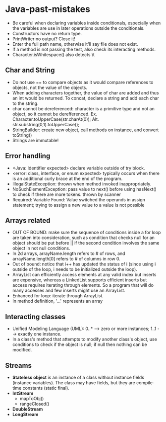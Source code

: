 # Java-past-mistakes

- Be careful when declaring variables inside conditionals, especially when the variables are use in later operations outside the conditionals.
- Constructors have no return type.
- PrintWriter no output? Close it!
- Enter the full path name, otherwise it'll say file does not exist.
- If a method is not passing the test, also check its interacting methods.
- Character.isWhitespace() also detects \t 

## Char and String
- Do not use == to compare objects as it would compare references to objects, not the value of the objects.
- When adding characters together, the value of char are added and thus an int would be returned. To concat, declare a string and add each char to the string.
- char cannot be dereferenced: character is a primitive type and not an object, so it cannot be derefferenced.
  Ex. Character.toUpperCase(str.charAt(0)); 
  Alt. str.substring(0,1).toUpperCase();
- StringBuilder: create new object, call methods on instance, and convert toString()
- Strings are immutable!

## Error handling
- <Java: Identifier expected> declare variable outside of try block.
- <error: class, interface, or enum expected> typically occurs when there is an additional curly brace at the end of the program.
- IllegalStateException: thrown when method invoked inappropriately.
- NoSuchElementException: pass value to next() before using hasNext() to check if there are more tokens. thrown by scanner
- Required: Variable Found: Value   switched the operands in assign statement; trying to assign a new value to a value is not possible

## Arrays related
- OUT OF BOUND: make sure the sequence of conditions inside a for loop are taken into consideration, such as condition that checks null for an object should be put before || if the second condition involves the same object in not null conditions.
- In 2d arrays, arrayName.length refers to # of rows, and arrayName.length[0] refers to # of columns in row 0.
- Out of bound: notice that i++ has updated the status of i (since using i outside of the loop, i needs to be initialized outside the loop).
- ArrayList can efficiently access elements at any valid index but inserts are expensive, whereas a LinkedList supports efficient inserts but access requires iterating through elements. So a program that will do many accesses and few inserts might use an ArrayList.
- Enhanced for loop: iterate through ArrayList.
- In method definition, '…' represents an array

## Interacting classes
- Unified Modeling Language (UML): 0..* --> zero or more instances; 1..1 --> exactly one instance.
- In a class's method that attempts to modify another class's object, use conditions to check if the object is null; if null then nothing can be modified.

## Streams
- **Stateless object** is an instance of a class without instance fields (instance variables). The class may have fields, but they are compile-time constants (static final).
- **IntStream**
  - mapToObj()
  - rangeClosed()
- **DoubleStream**
- **LongStream**
